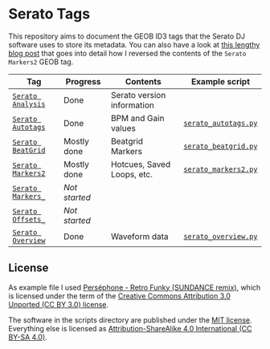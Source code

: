 # Serato Tags

This repository aims to document the GEOB ID3 tags that the Serato DJ software uses to store its metadata.
You can also have a look at [this lengthy blog post](https://homepage.ruhr-uni-bochum.de/jan.holthuis/posts/reversing-seratos-geob-tags) that goes into detail how I reversed the contents of the `Serato Markers2` GEOB tag.

| Tag                                          | Progress      | Contents                   | Example script
| -------------------------------------------- | ------------- | -------------------------- | --------------
| [`Serato Analysis`](docs/serato_analysis.md) | Done          | Serato version information |
| [`Serato Autotags`](docs/serato_autotags.md) | Done          | BPM and Gain values        | [`serato_autotags.py`](scripts/serato_autotags.py)
| [`Serato BeatGrid`](docs/serato_beatgrid.md) | Mostly done   | Beatgrid Markers           | [`serato_beatgrid.py`](scripts/serato_beatgrid.py)
| [`Serato Markers2`](docs/serato_markers2.md) | Mostly done   | Hotcues, Saved Loops, etc. | [`serato_markers2.py`](scripts/serato_markers2.py)
| [`Serato Markers_`](docs/serato_markers_.md) | *Not started* |                            |
| [`Serato Offsets_`](docs/serato_offsets_.md) | *Not started* |                            |
| [`Serato Overview`](docs/serato_overview.md) | Done          | Waveform data              | [`serato_overview.py`](scripts/serato_overview.py)

## License

As example file I used [Perséphone - Retro Funky (SUNDANCE remix)](https://soundcloud.com/sundancemusic/pers-phone-retro-funky), which is licensed under the term of the [Creative Commons Attribution 3.0 Unported (CC BY 3.0) license](https://creativecommons.org/licenses/by/3.0/).

The software in the scripts directory are published under the [MIT license](LICENSE).
Everything else is licensed as [Attribution-ShareAlike 4.0 International (CC BY-SA 4.0)](https://creativecommons.org/licenses/by-sa/4.0/).
